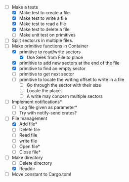 - [ ] Make a tests
    - [x] Make test to create a file.
    - [x] Make test to write a file
    - [x] Make test to read a file
    - [x] Make test to delete a file
    - [ ] Make unit test on primitives
- [ ] Split sector.rs in multiple files.
- [ ] Make primitive functions in Container
    - [x] primitive to read/write sectors
        - [x] Use Seek from File to place
    - [x] primitive to add new sectors at the end of the file
    - [x] primitive to find an empty sector
    - [ ] primitive to get next sector
    - [ ] primitive to locate the writing offset to write in a file
        - [ ] Go through the sector with their size
        - [ ] Locate the place. 
        - [ ] A write may concern multiple sectors
- [ ] Implement notifications*
    - [ ] Log file given as parameter*
    - [ ] Try with notify-send crates?
- [ ] File management
    - [x] Add file*
    - [ ] Delete file
    - [ ] Read file
    - [ ] write file
    - [ ] Open file*
    - [ ] Close file*
- [ ] Make directory
    - [ ] Delete directory
    - [x] Readdir
- [ ] Move constant to Cargo.toml
